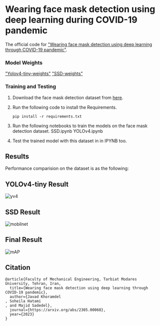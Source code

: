 # Wearing face mask detection using deep learning during COVID-19 pandemic
The official code for ["Wearing face mask detection using deep learning through COVID-19 pandemic"](https://arxiv.org/abs/2305.00068).

### Model Weights
["Yolov4-tiny-weights"](https://drive.google.com/file/d/1Aj-zghtgLFFIkx2XTPK_GjrzLnDjIZlL/view?usp=share_link)
["SSD-weights"](https://drive.google.com/file/d/1rEOU81fACnlhbeIHHT23lK439hwkbTFK/view?usp=share_link)

### Training and Testing
1) Download the face mask detection dataset from [here](https://drive.google.com/file/d/1eybS8bQj5kMC73-ibIZJ_3O2IV507iJI/view?usp=share_link).
2) Run the following code to install the Requirements.

    `pip install -r requirements.txt`

3) Run the following notebooks to train the models on the face mask detection dataset.
    SSD.ipynb
    YOLOv4.ipynb
4) Test the trained model with this dataset in in IPYNB too.

## Results
Performance comparision on the dataset is as the following:

## YOLOv4-tiny Result
![yv4](https://github.com/SoheilaHatami/Face-Mask-Detection/assets/74190994/0da43764-9dd0-4150-a4df-033bdbec9148)

## SSD Result
![mobilnet](https://github.com/SoheilaHatami/Face-Mask-Detection/assets/74190994/dafe1d5a-30ff-4470-b0d9-b584b031e813)

## Final Result
![mAP](https://github.com/SoheilaHatami/Face-Mask-Detection/assets/74190994/93107ee7-acaf-4ea3-be21-bfd5ba807409)


## Citation
```
@article{Faculty of Mechanical Engineering, Tarbiat Modares University, Tehran, Iran,
  title={Wearing face mask detection using deep learning through COVID-19 pandemic},
  author={Javad Khoramdel
, Soheila Hatami
, and Majid Sadedel},
  journal={https://arxiv.org/abs/2305.00068},
  year={2023}
}
```
